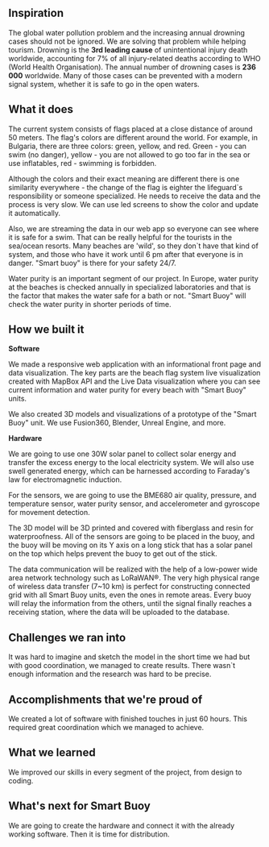 ## Inspiration
The global water pollution problem and the increasing annual drowning cases should not be ignored. We are solving that problem while helping tourism. Drowning is the **3rd leading cause** of unintentional injury death worldwide, accounting for 7% of all injury-related deaths according to WHO (World Health Organisation). The annual number of drowning cases is **236 000** worldwide. Many of those cases can be prevented with a modern signal system, whether it is safe to go in the open waters.

## What it does
The current system consists of flags placed at a close distance of around 50 meters. The flag's colors are different around the world. For example, in Bulgaria, there are three colors: green, yellow, and red. Green - you can swim (no danger), yellow - you are not allowed to go too far in the sea or use inflatables, red - swimming is forbidden.

Although the colors and their exact meaning are different there is one similarity everywhere - the change of the flag is eighter the lifeguard`s responsibility or someone specialized. He needs to receive the data and the process is very slow. We can use led screens to show the color and update it automatically.

Also, we are streaming the data in our web app so everyone can see where it is safe for a swim. That can be really helpful for the tourists in the sea/ocean resorts. Many beaches are 'wild', so they don`t have that kind of system, and those who have it work until 6 pm after that everyone is in danger. "Smart buoy" is there for your safety 24/7.

Water purity is an important segment of our project. In Europe, water purity at the beaches is checked annually in specialized laboratories and that is the factor that makes the water safe for a bath or not. "Smart Buoy" will check the water purity in shorter periods of time.

## How we built it
**Software**

We made a responsive web application with an informational front page and data visualization. The key parts are the beach flag system live visualization created with MapBox API and the Live Data visualization where you can see current information and water purity for every beach with "Smart Buoy" units.

We also created 3D models and visualizations of a prototype of the "Smart Buoy" unit. We use Fusion360, Blender, Unreal Engine, and more.

**Hardware**

We are going to use one 30W solar panel to collect solar energy and transfer the excess energy to the local electricity system. We will also use swell generated energy, which can be harnessed according to Faraday's law for electromagnetic induction.

For the sensors, we are going to use the BME680 air quality, pressure, and temperature sensor, water purity sensor, and accelerometer and gyroscope for movement detection.

The 3D model will be 3D printed and covered with fiberglass and resin for waterproofness. All of the sensors are going to be placed in the buoy, and the buoy will be moving on its Y axis on a long stick that has a solar panel on the top which helps prevent the buoy to get out of the stick.

The data communication will be realized with the help of a low-power wide area network technology such as LoRaWAN®. The very high physical range of wireless data transfer (7~10 km) is perfect for constructing connected grid with all Smart Buoy units, even the ones in remote areas. Every buoy will relay the information from the others, until the signal finally reaches a receiving station, where the data will be uploaded to the database.

## Challenges we ran into

It was hard to imagine and sketch the model in the short time we had but with good coordination, we managed to create results. There wasn`t enough information and the research was hard to be precise.

## Accomplishments that we're proud of

We created a lot of software with finished touches in just 60 hours. This required great coordination which we managed to achieve.

## What we learned

We improved our skills in every segment of the project, from design to coding.

## What's next for Smart Buoy

We are going to create the hardware and connect it with the already working software. Then it is time for distribution.

